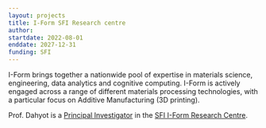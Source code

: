 ```yaml
---
layout: projects
title: I-Form SFI Research centre
author: 
startdate: 2022-08-01 
enddate: 2027-12-31 
funding: SFI
---
```


I-Form brings together a nationwide pool of expertise in materials science, engineering, data analytics and cognitive computing. I-Form is actively engaged across a range of different materials processing technologies, with a particular focus on Additive Manufacturing (3D printing).

 Prof. Dahyot is a <a href="https://www.i-form.ie/about/people/rozenndahyot/" target="_blank">Principal Investigator</a> in the <a href="https://www.i-form.ie/" target="_blank">SFI I-Form Research Centre</a>.
 
 